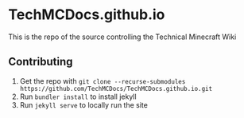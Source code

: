 # TechMCDocs.github.io

This is the repo of the source controlling the Technical Minecraft Wiki

## Contributing

1) Get the repo with `git clone --recurse-submodules https://github.com/TechMCDocs/TechMCDocs.github.io.git`
2) Run `bundler install` to install jekyll 
3) Run `jekyll serve` to locally run the site
